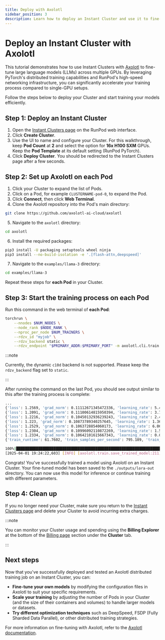 ```yaml
---
title: Deploy with Axolotl
sidebar_position: 3
description: Learn how to deploy an Instant Cluster and use it to fine-tune a large language model (LLM) with Axolotl.
---
```


# Deploy an Instant Cluster with Axolotl

This tutorial demonstrates how to use Instant Clusters with [Axolotl](https://axolotl.ai/) to fine-tune large language models (LLMs) across multiple GPUs. By leveraging PyTorch's distributed training capabilities and RunPod's high-speed networking infrastructure, you can significantly accelerate your training process compared to single-GPU setups.

Follow the steps below to deploy your Cluster and start training your models efficiently.

## Step 1: Deploy an Instant Cluster

1. Open the [Instant Clusters page](https://www.runpod.io/console/cluster) on the RunPod web interface.
2. Click **Create Cluster**.
3. Use the UI to name and configure your Cluster. For this walkthrough, keep **Pod Count** at **2** and select the option for **16x H100 SXM** GPUs. Keep the **Pod Template** at its default setting (RunPod PyTorch).
4. Click **Deploy Cluster**. You should be redirected to the Instant Clusters page after a few seconds.

## Step 2: Set up Axolotl on each Pod

1. Click your Cluster to expand the list of Pods.
2. Click on a Pod, for example `CLUSTERNAME-pod-0`, to expand the Pod.
3. Click **Connect**, then click **Web Terminal**.
4. Clone the Axolotl repository into the Pod's main directory:

```bash
git clone https://github.com/axolotl-ai-cloud/axolotl
```

5. Navigate to the `axolotl` directory:

```bash
cd axolotl
```

6. Install the required packages:

```bash
pip3 install -U packaging setuptools wheel ninja
pip3 install --no-build-isolation -e '.[flash-attn,deepspeed]'
```

7. Navigate to the `examples/llama-3` directory:

```bash
cd examples/llama-3
```

Repeat these steps for **each Pod** in your Cluster.

## Step 3: Start the training process on each Pod

Run this command in the web terminal of **each Pod**:

```bash
torchrun \
    --nnodes $NUM_NODES \
    --node_rank $NODE_RANK \
    --nproc_per_node $NUM_TRAINERS \
    --rdzv_id "myjob" \
    --rdzv_backend static \
    --rdzv_endpoint "$PRIMARY_ADDR:$PRIMARY_PORT" -m axolotl.cli.train lora-1b.yml
```

:::note

Currently, the dynamic `c10d` backend is not supported. Please keep the `rdzv_backend` flag set to `static`.

:::

After running the command on the last Pod, you should see output similar to this after the training process is complete:

```bash
...
{'loss': 1.2569, 'grad_norm': 0.11112671345472336, 'learning_rate': 5.418275829936537e-06, 'epoch': 0.9}
{'loss': 1.2091, 'grad_norm': 0.11100614815950394, 'learning_rate': 3.7731999690749585e-06, 'epoch': 0.92}
{'loss': 1.2216, 'grad_norm': 0.10450132936239243, 'learning_rate': 2.420361737256438e-06, 'epoch': 0.93}
{'loss': 1.223, 'grad_norm': 0.10873789340257645, 'learning_rate': 1.3638696597277679e-06, 'epoch': 0.95}
{'loss': 1.2529, 'grad_norm': 0.1063728854060173, 'learning_rate': 6.069322682050516e-07, 'epoch': 0.96}
{'loss': 1.2304, 'grad_norm': 0.10996092110872269, 'learning_rate': 1.518483566683826e-07, 'epoch': 0.98}
{'loss': 1.2334, 'grad_norm': 0.10642101615667343, 'learning_rate': 0.0, 'epoch': 0.99}
{'train_runtime': 61.7602, 'train_samples_per_second': 795.189, 'train_steps_per_second': 1.085, 'train_loss': 1.255359119443751, 'epoch': 0.99}

100%|████████████████████████████████████████████████████████████████████████████████████████████████████████████████████| 67/67 [01:00<00:00,  1.11it/s]
[2025-04-01 19:24:22,603] [INFO] [axolotl.train.save_trained_model:211] [PID:1009] [RANK:0] Training completed! Saving pre-trained model to ./outputs/lora-out.
```

Congrats! You've successfully trained a model using Axolotl on an Instant Cluster. Your fine-tuned model has been saved to the `./outputs/lora-out` directory. You can now use this model for inference or continue training with different parameters.

## Step 4: Clean up

If you no longer need your Cluster, make sure you return to the [Instant Clusters page](https://www.runpod.io/console/cluster) and delete your Cluster to avoid incurring extra charges.

:::note

You can monitor your Cluster usage and spending using the **Billing Explorer** at the bottom of the [Billing page](https://www.runpod.io/console/user/billing) section under the **Cluster** tab.

:::

## Next steps

Now that you've successfully deployed and tested an Axolotl distributed training job on an Instant Cluster, you can:

- **Fine-tune your own models** by modifying the configuration files in Axolotl to suit your specific requirements.
- **Scale your training** by adjusting the number of Pods in your Cluster (and the size of their containers and volumes) to handle larger models or datasets.
- **Try different optimization techniques** such as DeepSpeed, FSDP (Fully Sharded Data Parallel), or other distributed training strategies.

For more information on fine-tuning with Axolotl, refer to the [Axolotl documentation](https://github.com/OpenAccess-AI-Collective/axolotl).
